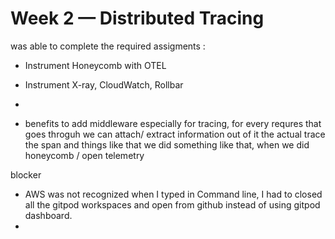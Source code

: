 # Week 2 — Distributed Tracing
 was able to complete the required assigments :
- Instrument Honeycomb with OTEL
- Instrument X-ray, CloudWatch, Rollbar
- 

- benefits to add middleware especially for tracing, for every requres that goes throguh	we can attach/ extract information out of it the actual trace the span and things like that
we did something like that, when we did honeycomb / open telemetry

 blocker
 - AWS was not recognized when I typed in Command line,  I had to closed all the gitpod workspaces and open from github instead of using gitpod dashboard.
 -